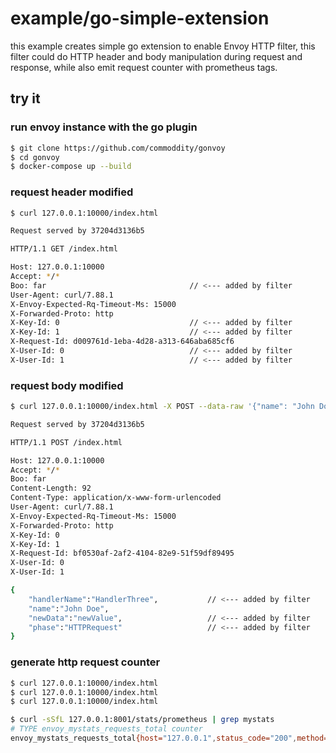 # example/go-simple-extension

this example creates simple go extension to enable Envoy HTTP filter, this filter could do HTTP header and body manipulation during request and response, while also emit request counter with prometheus tags.

## try it

### run envoy instance with the go plugin

```bash
$ git clone https://github.com/commoddity/gonvoy
$ cd gonvoy
$ docker-compose up --build
```

### request header modified

```bash
$ curl 127.0.0.1:10000/index.html

Request served by 37204d3136b5

HTTP/1.1 GET /index.html

Host: 127.0.0.1:10000
Accept: */*
Boo: far                                // <--- added by filter
User-Agent: curl/7.88.1
X-Envoy-Expected-Rq-Timeout-Ms: 15000
X-Forwarded-Proto: http
X-Key-Id: 0                             // <--- added by filter
X-Key-Id: 1                             // <--- added by filter
X-Request-Id: d009761d-1eba-4d28-a313-646aba685cf6
X-User-Id: 0                            // <--- added by filter
X-User-Id: 1                            // <--- added by filter
```

### request body modified

```bash
$ curl 127.0.0.1:10000/index.html -X POST --data-raw '{"name": "John Doe"}'

Request served by 37204d3136b5

HTTP/1.1 POST /index.html

Host: 127.0.0.1:10000
Accept: */*
Boo: far
Content-Length: 92
Content-Type: application/x-www-form-urlencoded
User-Agent: curl/7.88.1
X-Envoy-Expected-Rq-Timeout-Ms: 15000
X-Forwarded-Proto: http
X-Key-Id: 0
X-Key-Id: 1
X-Request-Id: bf0530af-2af2-4104-82e9-51f59df89495
X-User-Id: 0
X-User-Id: 1

{
    "handlerName":"HandlerThree",           // <--- added by filter
    "name":"John Doe",
    "newData":"newValue",                   // <--- added by filter
    "phase":"HTTPRequest"                   // <--- added by filter
}
```

### generate http request counter

```bash
$ curl 127.0.0.1:10000/index.html
$ curl 127.0.0.1:10000/index.html
$ curl 127.0.0.1:10000/index.html

$ curl -sSfL 127.0.0.1:8001/stats/prometheus | grep mystats
# TYPE envoy_mystats_requests_total counter
envoy_mystats_requests_total{host="127.0.0.1",status_code="200",method="get"} 3
```
